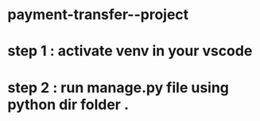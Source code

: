 # payment-transfer--project

# step 1 : activate venv in your vscode 

# step 2 : run manage.py file using python dir folder . 

